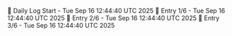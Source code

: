 📅 Daily Log Start - Tue Sep 16 12:44:40 UTC 2025
📌 Entry 1/6 - Tue Sep 16 12:44:40 UTC 2025
📌 Entry 2/6 - Tue Sep 16 12:44:40 UTC 2025
📌 Entry 3/6 - Tue Sep 16 12:44:40 UTC 2025
